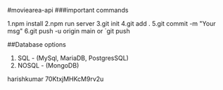 #moviearea-api
###important commands

1.npm install
2.npm run server
3.git init
4.git add .
5.git commit -m "Your msg"
6.git push -u origin main or `git push



##Database options

1. SQL - (MySql, MariaDB, PostgresSQL)
2. NOSQL - (MongoDB)

harishkumar
70KtxjMHKcM9rv2u